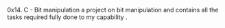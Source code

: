 0x14. C - Bit manipulation
a project on bit manipulation and contains all the tasks required fully done to my capability .
